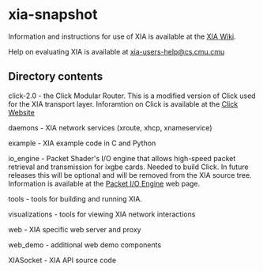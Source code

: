 xia-snapshot
============

Information and instructions for use of XIA is available at the
[XIA Wiki](http://xia.cs.cmu.edu/wiki).

Help on evaluating XIA is available at <xia-users-help@cs.cmu.cmu>

Directory contents
------------------

click-2.0 - the Click Modular Router. This is a modified version of Click
used for the XIA transport layer. Inforamtion on Click is available at the
[Click Website](http://www.read.cs.ucla.edu/click/click)

daemons - XIA network services (xroute, xhcp, xnameservice)

example - XIA example code in C and Python

io_engine - Packet Shader's I/O engine that allows high-speed packet retrieval
and transmission for ixgbe cards.  Needed to build Click. In future releases this
will be optional and will be removed from the XIA source tree. Information is 
available at the [Packet I/O Engine](http://shader.kaist.edu/packetshader/io_engine/)
web page.

tools - tools for building and running XIA.

visualizations - tools for viewing XIA network interactions

web - XIA specific web server and proxy

web_demo - additional web demo components 

XIASocket - XIA API source code
